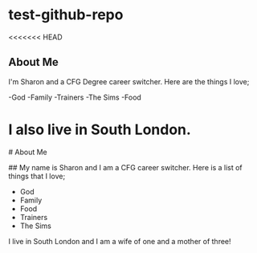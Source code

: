 # test-github-repo
<<<<<<< HEAD
## About Me

I'm Sharon and a CFG Degree career switcher. Here are the things I love;

-God
-Family
-Trainers
-The Sims
-Food

I also live in South London.
=======



\# About Me



\## My name is Sharon and I am a CFG career switcher. Here is a list of things that I love;



* God
* Family
* Food
* Trainers
* The Sims



I live in South London and I am a wife of one and a mother of three!



